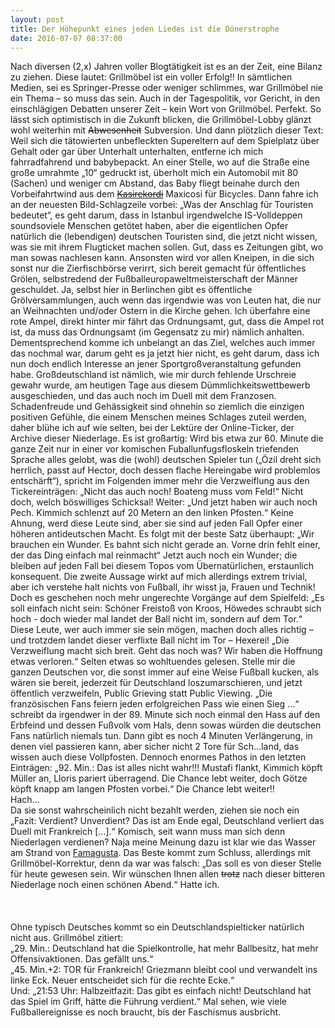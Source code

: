 ```yaml
---
layout: post
title: Der Höhepunkt eines jeden Liedes ist die Dönerstrophe
date: 2016-07-07 08:37:00
---
```


Nach diversen (2,x)  Jahren voller Blogtätigkeit ist es an der Zeit, eine Bilanz zu ziehen. Diese lautet: Grillmöbel ist ein voller Erfolg!! In sämtlichen Medien, sei es Springer-Presse oder weniger schlimmes, war Grillmöbel nie ein Thema – so muss das sein. Auch in der Tagespolitik, vor Gericht, in den einschlägigen Debatten unserer Zeit – kein Wort von Grillmöbel. Perfekt. So lässt sich optimistisch in die Zukunft blicken, die Grillmöbel-Lobby glänzt wohl weiterhin mit <del>Abwesenheit</del> Subversion. Und dann plötzlich dieser Text:
Weil sich die tätowierten unbefleckten Supereltern auf dem Spielplatz über Gehalt oder gar über Unterhalt unterhalten, entferne ich mich fahrradfahrend und babybepackt. An einer Stelle, wo auf die Straße eine große umrahmte „10“ gedruckt ist, überholt mich ein Automobil mit 80 (Sachen) und weniger cm Abstand, das Baby fliegt beinahe durch den Vorbeifahrtwind aus dem <del>[Kasirekordi](https://www.youtube.com/watch?v=uEvRg-kOvuI)</del> Maxicosi für Bicycles. Dann fahre ich an der neuesten Bild-Schlagzeile vorbei: „Was der Anschlag für Touristen bedeutet“, es geht darum, dass in Istanbul irgendwelche IS-Volldeppen soundsoviele Menschen getötet haben, aber die eigentlichen Opfer natürlich die (lebendigen) deutschen Touristen sind, die jetzt nicht wissen, was sie mit ihrem Flugticket machen sollen. Gut, dass es Zeitungen gibt, wo man sowas nachlesen kann. Ansonsten wird vor allen Kneipen, in die sich sonst nur die Zierfischbörse verirrt, sich bereit gemacht für öffentliches Grölen, selbstredend der Fußballeuropaweltmeisterschaft der Männer geschuldet. Ja, selbst hier in Berlinchen gibt es öffentliche Grölversammlungen, auch wenn das irgendwie was von Leuten hat, die nur an Weihnachten und/oder Ostern in die Kirche gehen. Ich überfahre eine rote Ampel, direkt hinter mir fährt das Ordnungsamt, gut, dass die Ampel rot ist, da muss das Ordnungsamt (im Gegensatz zu mir) nämlich anhalten. Dementsprechend komme ich unbelangt an das Ziel, welches auch immer das nochmal war, darum geht es ja jetzt hier nicht, es geht darum, dass ich nun doch endlich Interesse an jener Sportgroßveranstaltung gefunden habe. Großdeutschland ist nämlich, wie mir durch fehlende Urschreie gewahr wurde, am heutigen Tage aus diesem Dümmlichkeitswettbewerb ausgeschieden, und das auch noch im Duell mit dem Franzosen. Schadenfreude und Gehässigkeit sind ohnehin so ziemlich die einzigen positiven Gefühle, die einem Menschen meines Schlages zuteil werden, daher blühe ich auf wie selten, bei der Lektüre der Online-Ticker, der Archive dieser Niederlage. Es ist großartig: Wird bis etwa zur 60. Minute die ganze Zeit nur in einer vor komischen Fuballunfugsfloskeln triefenden Sprache alles gelobt, was die (wohl) deutschen Spieler tun („Özil dreht sich herrlich, passt auf Hector, doch dessen flache Hereingabe wird problemlos entschärft“), spricht im Folgenden immer mehr die Verzweiflung aus den Tickereinträgen: „Nicht das auch noch! Boateng muss vom Feld!“ Nicht doch, welch böswilliges Schicksal! Weiter: „Und jetzt haben wir auch noch Pech. Kimmich schlenzt auf 20 Metern an den linken Pfosten.“ Keine Ahnung, werd diese Leute sind, aber sie sind auf jeden Fall Opfer einer höheren antideutschen Macht. Es folgt mit der beste Satz überhaupt: „Wir brauchen ein Wunder. Es bahnt sich nicht gerade an. Vorne drin fehlt einer, der das Ding einfach mal reinmacht“ Jetzt auch noch ein Wunder; die bleiben auf jeden Fall bei diesem Topos vom Übernatürlichen, erstaunlich konsequent. Die zweite Aussage wirkt auf mich allerdings extrem trivial, aber ich verstehe halt nichts von Fußball, ihr wisst ja, Frauen und Technik! Doch es geschehen noch mehr ungerechte Vorgänge auf dem Spielfeld: „Es soll einfach nicht sein: Schöner Freistoß von Kroos, Höwedes schraubt sich hoch - doch wieder mal landet der Ball nicht im, sondern auf dem Tor.“ Diese Leute, wer auch immer sie sein mögen, machen doch alles richtig – und trotzdem landet dieser verflixte Ball nicht im Tor – Hexerei! „Die Verzweiflung macht sich breit. Geht das noch was? Wir haben die Hoffnung etwas verloren.“
Selten etwas so wohltuendes gelesen. Stelle mir die ganzen Deutschen vor, die sonst immer auf eine Weise Fußball kucken, als wären sie bereit, jederzeit für Deutschland loszumarschieren, und jetzt öffentlich verzweifeln, Public Grieving statt Public Viewing. „Die französischen Fans feiern jeden erfolgreichen Pass wie einen Sieg ...“ schreibt da irgendwer in der 89. Minute sich noch einmal den Hass auf den Erbfeind und dessen Fußvolk vom Hals, denn sowas würden die deutschen Fans natürlich niemals tun. Dann gibt es noch 4 Minuten Verlängerung, in denen viel passieren kann, aber sicher nicht 2 Tore für Sch...land, das wissen auch diese Vollpfosten. Dennoch enormes Pathos in den letzten Einträgen: „92. Min.: Das ist alles nicht wahr!!! Mustafi flankt, Kimmich köpft Müller an, Lloris pariert überragend. Die Chance lebt weiter, doch Götze köpft knapp am langen Pfosten vorbei.“ Die Chance lebt weiter!!<br>
Hach...<br>
Da sie sonst wahrscheinlich nicht bezahlt werden, ziehen sie noch ein „Fazit: Verdient? Unverdient? Das ist am Ende egal, Deutschland verliert das Duell mit Frankreich \[...\].“
Komisch, seit wann muss man sich denn Niederlagen verdienen? Naja meine Meinung dazu ist klar wie das Wasser am Strand von [Famagusta](https://de.wikipedia.org/wiki/Varosia). Das Beste kommt zum Schluss, allerdings mit Grillmöbel-Korrektur, denn da war was falsch: „Das soll es von dieser Stelle für heute gewesen sein. Wir wünschen Ihnen allen <del>trotz</del> nach dieser bitteren Niederlage noch einen schönen Abend.“ Hatte ich.
<br>
<br>
<br>
<br>
Ohne typisch Deutsches kommt so ein Deutschlandspielticker natürlich nicht aus. Grillmöbel zitiert:<br>
„29. Min.: Deutschland hat die Spielkontrolle, hat mehr Ballbesitz, hat mehr Offensivaktionen. Das gefällt uns.“<br>
„45. Min.+2: TOR für Frankreich! Griezmann bleibt cool und verwandelt ins linke Eck. Neuer entscheidet sich für die rechte Ecke.“<br>
Und: „21:53 Uhr: Halbzeitfazit: Das gibt es einfach nicht! Deutschland hat das Spiel im Griff, hätte die Führung verdient.“
Mal sehen, wie viele Fußballereignisse es noch braucht, bis der Faschismus ausbricht.
